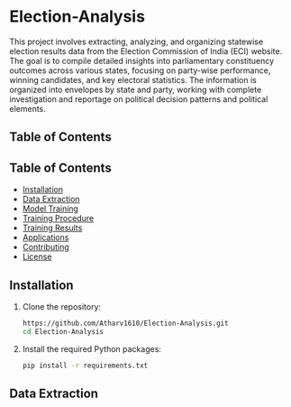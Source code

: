 # Election-Analysis


This project involves extracting, analyzing, and organizing statewise election results data from the Election Commission of India (ECI) website.
The goal is to compile detailed insights into parliamentary constituency outcomes across various states, focusing on party-wise performance, winning candidates, and key electoral statistics. The information is organized into envelopes by state and party, working with complete investigation and reportage on political decision patterns and political elements.
## Table of Contents

## Table of Contents

- [Installation](#installation)
- [Data Extraction](#data-extraction)
- [Model Training](#model-training)
- [Training Procedure](#training-procedure)
- [Training Results](#training-results)
- [Applications](#applications)
- [Contributing](#contributing)
- [License](#license)


## Installation

1. Clone the repository:

   ```bash
   https://github.com/Atharv1610/Election-Analysis.git
   cd Election-Analysis
	```
2. Install the required Python packages:

   ```bash
   pip install -r requirements.txt
   ```

## Data Extraction
